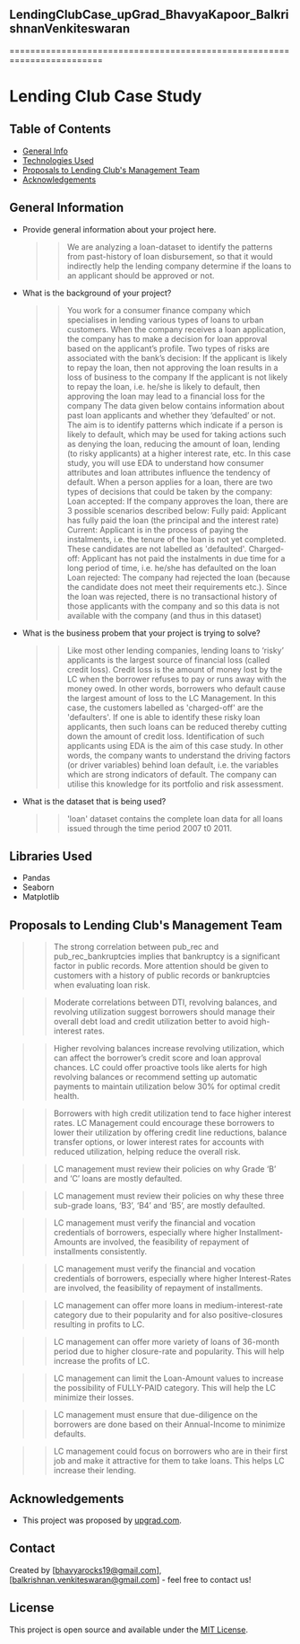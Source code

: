 ## LendingClubCase_upGrad_BhavyaKapoor_BalkrishnanVenkiteswaran
========================================================================
# Lending Club Case Study


## Table of Contents
* [General Info](#general-information)
* [Technologies Used](#technologies-used)
* [Proposals to Lending Club's Management Team](#proposals)
* [Acknowledgements](#acknowledgements)

## General Information
- Provide general information about your project here.
  >> We are analyzing a loan-dataset to identify the patterns from past-history of loan disbursement, so that it would indirectly help the lending company determine if the loans to an applicant should be approved or not.
- What is the background of your project?
  >> You work for a consumer finance company which specialises in lending various types of loans to urban customers. When the company receives a loan application, the company has to make a decision for loan approval based on the applicant’s profile. Two types of risks are associated with the bank’s decision:
If the applicant is likely to repay the loan, then not approving the loan results in a loss of business to the company
If the applicant is not likely to repay the loan, i.e. he/she is likely to default, then approving the loan may lead to a financial loss for the company
The data given below contains information about past loan applicants and whether they ‘defaulted’ or not. The aim is to identify patterns which indicate if a person is likely to default, which may be used for taking actions such as denying the loan, reducing the amount of loan, lending (to risky applicants) at a higher interest rate, etc.
In this case study, you will use EDA to understand how consumer attributes and loan attributes influence the tendency of default.
  >> When a person applies for a loan, there are two types of decisions that could be taken by the company:
Loan accepted: If the company approves the loan, there are 3 possible scenarios described below:
Fully paid: Applicant has fully paid the loan (the principal and the interest rate)
Current: Applicant is in the process of paying the instalments, i.e. the tenure of the loan is not yet completed. These candidates are not labelled as 'defaulted'.
Charged-off: Applicant has not paid the instalments in due time for a long period of time, i.e. he/she has defaulted on the loan 
Loan rejected: The company had rejected the loan (because the candidate does not meet their requirements etc.). Since the loan was rejected, there is no transactional history of those applicants with the company and so this data is not available with the company (and thus in this dataset)
- What is the business probem that your project is trying to solve?
  >>Like most other lending companies, lending loans to ‘risky’ applicants is the largest source of financial loss (called credit loss). Credit loss is the amount of money lost by the LC when the borrower refuses to pay or runs away with the money owed. In other words, borrowers who default cause the largest amount of loss to the LC Management. In this case, the customers labelled as 'charged-off' are the 'defaulters'. 
If one is able to identify these risky loan applicants, then such loans can be reduced thereby cutting down the amount of credit loss. Identification of such applicants using EDA is the aim of this case study.
In other words, the company wants to understand the driving factors (or driver variables) behind loan default, i.e. the variables which are strong indicators of default.  The company can utilise this knowledge for its portfolio and risk assessment. 
- What is the dataset that is being used?
  >> 'loan' dataset contains the complete loan data for all loans issued through the time period 2007 t0 2011.

## Libraries Used
- Pandas
- Seaborn
- Matplotlib

## Proposals to Lending Club's Management Team
>> The strong correlation between pub_rec and pub_rec_bankruptcies implies that bankruptcy is a significant factor in public records. More attention should be given to customers with a history of public records or bankruptcies when evaluating loan risk.

>> Moderate correlations between DTI, revolving balances, and revolving utilization suggest borrowers should manage their overall debt load and credit utilization better to avoid high-interest rates.

>> Higher revolving balances increase revolving utilization, which can affect the borrower’s credit score and loan approval chances. LC could offer proactive tools like alerts for high revolving balances or recommend setting up automatic payments to maintain utilization below 30% for optimal credit health.

>> Borrowers with high credit utilization tend to face higher interest rates. LC Management could encourage these borrowers to lower their utilization by offering credit line reductions, balance transfer options, or lower interest rates for accounts with reduced utilization, helping reduce the overall risk.

>> LC management must review their policies on why Grade ‘B’ and ‘C’ loans are mostly defaulted.

>> LC management must review their policies on why these three sub-grade loans, ‘B3’, ‘B4’ and ‘B5’, are mostly defaulted.

>> LC management must verify the financial and vocation credentials of borrowers, especially where higher Installment-Amounts are involved, the feasibility of repayment of installments consistently. 

>> LC management must verify the financial and vocation credentials of borrowers, especially where higher Interest-Rates are involved, the feasibility of repayment of installments.  

>> LC management can offer more loans in medium-interest-rate category due to their popularity and for also positive-closures resulting in profits to LC.  

>> LC management can offer more variety of loans of 36-month period due to higher closure-rate and popularity. This will help increase the profits of LC. 

>> LC management can limit the Loan-Amount values to increase the possibility of FULLY-PAID category. This will help the LC minimize their losses. 

>> LC management must ensure that due-diligence on the borrowers are done based on their Annual-Income to minimize defaults. 

>> LC management could focus on borrowers who are in their first job and make it attractive for them to take loans. This helps LC increase their lending.

## Acknowledgements
- This project was proposed by [upgrad.com](https://learn.upgrad.com/course/5810/segment/54646/325499/985632/4924761).

## Contact
Created by [bhavyarocks19@gmail.com],[balkrishnan.venkiteswaran@gmail.com] - feel free to contact us!


## License
This project is open source and available under the [MIT License](https://github.com/balkrishnan/upGradLendingClubCaseStudy_BhavyaK_BalkrishnanV_23Oct2024/blob/main/LICENSE).
